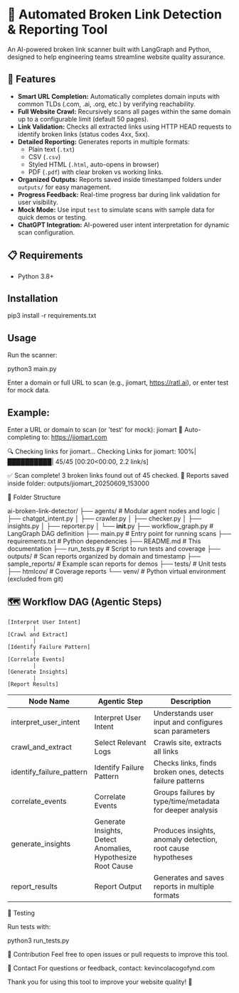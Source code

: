 # 🔗 Automated Broken Link Detection & Reporting Tool

An AI-powered broken link scanner built with LangGraph and Python, designed to help engineering teams streamline website quality assurance.

## 🚀 Features

- **Smart URL Completion:** Automatically completes domain inputs with common TLDs (.com, .ai, .org, etc.) by verifying reachability.
- **Full Website Crawl:** Recursively scans all pages within the same domain up to a configurable limit (default 50 pages).
- **Link Validation:** Checks all extracted links using HTTP HEAD requests to identify broken links (status codes 4xx, 5xx).
- **Detailed Reporting:** Generates reports in multiple formats:
  - Plain text (`.txt`)
  - CSV (`.csv`)
  - Styled HTML (`.html`, auto-opens in browser)
  - PDF (`.pdf`) with clear broken vs working links.
- **Organized Outputs:** Reports saved inside timestamped folders under `outputs/` for easy management.
- **Progress Feedback:** Real-time progress bar during link validation for user visibility.
- **Mock Mode:** Use input `test` to simulate scans with sample data for quick demos or testing.
- **ChatGPT Integration:** AI-powered user intent interpretation for dynamic scan configuration.

## 📋 Requirements

- Python 3.8+

## Installation

pip3 install -r requirements.txt

## Usage

Run the scanner:

python3 main.py

Enter a domain or full URL to scan (e.g., jiomart, https://ratl.ai), or enter test for mock data.

## Example:

Enter a URL or domain to scan (or 'test' for mock): jiomart
🤖 Auto-completing to: https://jiomart.com

🔍 Checking links for jiomart...
Checking Links for jiomart: 100%|██████████| 45/45 [00:20<00:00, 2.2 link/s]

✅ Scan complete! 3 broken links found out of 45 checked.
📄 Reports saved inside folder: outputs/jiomart_20250609_153000

📂 Folder Structure
 
ai-broken-link-detector/
├── agents/                # Modular agent nodes and logic
│   ├── chatgpt_intent.py
│   ├── crawler.py
│   ├── checker.py
│   ├── insights.py
│   ├── reporter.py
│   └── __init__.py
├── workflow_graph.py      # LangGraph DAG definition
├── main.py                # Entry point for running scans
├── requirements.txt       # Python dependencies
├── README.md              # This documentation
├── run_tests.py           # Script to run tests and coverage
├── outputs/               # Scan reports organized by domain and timestamp
├── sample_reports/        # Example scan reports for demos
├── tests/                 # Unit tests
├── htmlcov/               # Coverage reports
└── venv/                  # Python virtual environment (excluded from git)

## 🗺️ Workflow DAG (Agentic Steps)

```
[Interpret User Intent]
        |
[Crawl and Extract]
        |
[Identify Failure Pattern]
        |
[Correlate Events]
        |
[Generate Insights]
        |
[Report Results]
```

| Node Name                | Agentic Step                | Description                                                      |
|--------------------------|-----------------------------|------------------------------------------------------------------|
| interpret_user_intent    | Interpret User Intent       | Understands user input and configures scan parameters            |
| crawl_and_extract        | Select Relevant Logs        | Crawls site, extracts all links                                  |
| identify_failure_pattern | Identify Failure Pattern    | Checks links, finds broken ones, detects failure patterns        |
| correlate_events         | Correlate Events            | Groups failures by type/time/metadata for deeper analysis        |
| generate_insights        | Generate Insights, Detect Anomalies, Hypothesize Root Cause | Produces insights, anomaly detection, root cause hypotheses |
| report_results           | Report Output               | Generates and saves reports in multiple formats                  |

🧪 Testing

Run tests with:

python3 run_tests.py

🤝 Contribution
Feel free to open issues or pull requests to improve this tool.

📧 Contact
For questions or feedback, contact: kevincolacogofynd.com

Thank you for using this tool to improve your website quality! 🚀



